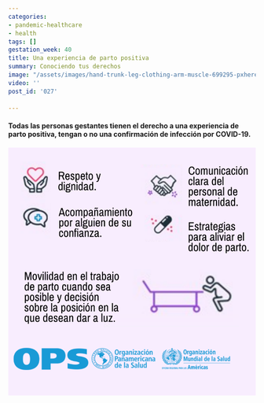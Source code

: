 ```yaml
---
categories:
- pandemic-healthcare
- health
tags: []
gestation_week: 40
title: Una experiencia de parto positiva
summary: Conociendo tus derechos
image: "/assets/images/hand-trunk-leg-clothing-arm-muscle-699295-pxhere-com.jpg"
video: ''
post_id: '027'

---
```

#### Todas las personas gestantes tienen el derecho a una experiencia de parto positiva, tengan o no una confirmación de infección por COVID-19.

![](/assets/images/027_image.png)